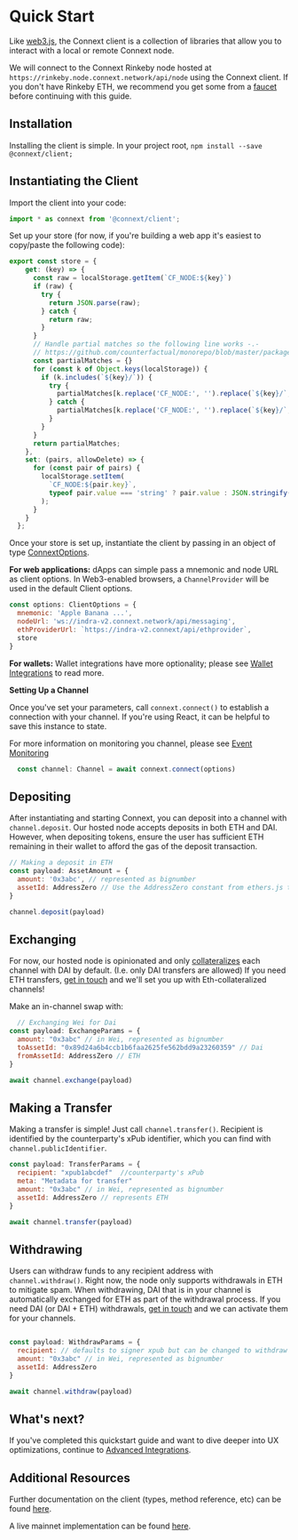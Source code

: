 # Quick Start
Like [web3.js](https://web3js.readthedocs.io/), the Connext client is a collection of libraries that allow you to interact with a local or remote Connext node.

We will connect to the Connext Rinkeby node hosted at `https://rinkeby.node.connext.network/api/node` using the Connext client. If you don't have Rinkeby ETH, we recommend you get some from a [faucet](https://faucet.rinkeby.io/) before continuing with this guide.

## Installation
Installing the client is simple. In your project root,
```npm install --save @connext/client;```


## Instantiating the Client


Import the client into your code:
```javascript
import * as connext from '@connext/client';
```

Set up your store (for now, if you're building a web app it's easiest to copy/paste the following code):
```javascript
export const store = {
    get: (key) => {
      const raw = localStorage.getItem(`CF_NODE:${key}`)
      if (raw) {
        try {
          return JSON.parse(raw);
        } catch {
          return raw;
        }
      }
      // Handle partial matches so the following line works -.-
      // https://github.com/counterfactual/monorepo/blob/master/packages/node/src/store.ts#L54
      const partialMatches = {}
      for (const k of Object.keys(localStorage)) {
        if (k.includes(`${key}/`)) {
          try {
            partialMatches[k.replace('CF_NODE:', '').replace(`${key}/`, '')] = JSON.parse(localStorage.getItem(k))
          } catch {
            partialMatches[k.replace('CF_NODE:', '').replace(`${key}/`, '')] = localStorage.getItem(k)
          }
        }
      }
      return partialMatches;
    },
    set: (pairs, allowDelete) => {
      for (const pair of pairs) {
        localStorage.setItem(
          `CF_NODE:${pair.key}`,
          typeof pair.value === 'string' ? pair.value : JSON.stringify(pair.value),
        );
      }
    }
  };
```



Once your store is set up, instantiate the client by passing in an object of type [ConnextOptions](../userDocumentation/types.md).

**For web applications:**
dApps can simple pass a mnemonic and node URL as client options. In Web3-enabled browsers, a `ChannelProvider` will be used in the default Client options.
```javascript
const options: ClientOptions = {
  mnemonic: 'Apple Banana ...',
  nodeUrl: 'ws://indra-v2.connext.network/api/messaging',
  ethProviderUrl: `https://indra-v2.connext/api/ethprovider`,
  store
}
```

**For wallets:**
Wallet integrations have more optionality; please see [Wallet Integrations](../userDocumentation/walletIntegrations) to read more.

**Setting Up a Channel**

Once you've set your parameters, call `connext.connect()` to establish a connection with your channel. If you're using React, it can be helpful to save this instance to state.

For more information on monitoring you channel, please see [Event Monitoring](../userDocumentation/advanced#event-monitoring)
```javascript
  const channel: Channel = await connext.connect(options)
```


## Depositing
After instantiating and starting Connext, you can deposit into a channel with `channel.deposit`. Our hosted node accepts deposits in both ETH and DAI. However, when depositing tokens, ensure the user has sufficient ETH remaining in their wallet to afford the gas of the deposit transaction.

```javascript
// Making a deposit in ETH
const payload: AssetAmount = { 
  amount: '0x3abc', // represented as bignumber
  assetId: AddressZero // Use the AddressZero constant from ethers.js to represent ETH, or enter the token address
}

channel.deposit(payload)
```

## Exchanging
For now, our hosted node is opinionated and only [collateralizes](../userDocumentation/limitations.md#Collateral) each channel with DAI by default. (I.e. only DAI transfers are allowed) If you need ETH transfers, [get in touch](https://discord.gg/raNmNb5) and we'll set you up with Eth-collateralized channels!

Make an in-channel swap with:
```javascript
  // Exchanging Wei for Dai
const payload: ExchangeParams = { 
  amount: "0x3abc" // in Wei, represented as bignumber
  toAssetId: "0x89d24a6b4ccb1b6faa2625fe562bdd9a23260359" // Dai
  fromAssetId: AddressZero // ETH
}

await channel.exchange(payload)
```

## Making a Transfer
Making a transfer is simple! Just call `channel.transfer()`. Recipient is identified by the counterparty's xPub identifier, which you can find with `channel.publicIdentifier`.

```javascript
const payload: TransferParams = { 
  recipient: "xpub1abcdef"  //counterparty's xPub
  meta: "Metadata for transfer"
  amount: "0x3abc" // in Wei, represented as bignumber
  assetId: AddressZero // represents ETH
}

await channel.transfer(payload)
```

## Withdrawing
Users can withdraw funds to any recipient address with `channel.withdraw()`. Right now, the node only supports withdrawals in ETH to mitigate spam. When withdrawing, DAI that is in your channel is automatically exchanged for ETH as part of the withdrawal process. If you need DAI (or DAI + ETH) withdrawals, [get in touch](https://discord.gg/raNmNb5) and we can activate them for your channels.

```javascript

const payload: WithdrawParams = { 
  recipient: // defaults to signer xpub but can be changed to withdraw to any recipient
  amount: "0x3abc" // in Wei, represented as bignumber
  assetId: AddressZero
}

await channel.withdraw(payload)
```


## What's next?

If you've completed this quickstart guide and want to dive deeper into UX optimizations, continue to [Advanced Integrations](../userDocumentation/advanced).


## Additional Resources

Further documentation on the client (types, method reference, etc) can be found [here](../userDocumentation/clientAPI.md).

A live mainnet implementation can be found [here](../userDocumentation/daiCard.md).





